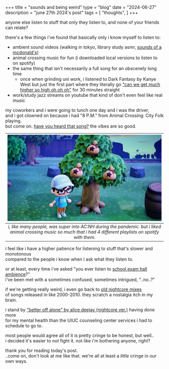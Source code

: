 +++
title = "sounds and being weird"
type = "blog"
date = "2024-06-27"
description = "june 27th 2024's post"
tags = [
    "thoughts",
]
+++

anyone else listen to stuff that only they listen to, and none of your friends can relate?

there's a few things i've found that basically only i know myself to listen to:
- ambient sound videos (walking in tokyo, library study asmr, [sounds of a mcdonald's](https://www.youtube.com/watch?v=hJY5jgO6HAc))
- animal crossing music for fun (i downloaded local versions to listen to on spotify)
- the same thing that isn't necessarily a full song for an obscenely long time
  - once when grinding uni work, i listened to Dark Fantasy by Kanye West but just the first part where they literally go ["can we get much higher so high oh oh oh"](https://www.youtube.com/watch?v=axKNURRvqXA) for 30 minutes straight
- work/study jazz streams on youtube that kind of don't even feel like real music

my coworkers and i were going to lunch one day and i was the driver,\
and i got clowned on because i had "8 P.M." from Animal Crossing: City Folk playing.\
but come on. [have you heard that song?](https://www.youtube.com/watch?v=rOzJBldXOAA) the vibes are so good.

| ![animal crossing new horizons screenshot](/images/animalcrossing.jpg) | 
|:--:| 
| *i, like many people, was super into AC:NH during the pandemic. but i liked animal crossing music so much that i had 4 different playlists on spotify with them.* |

i feel like i have a higher patience for listening to stuff that's slower and monotonous\
compared to the people i know when i ask what they listen to.

or at least, every time i've asked "you ever listen to [school exam hall ambience](https://www.youtube.com/watch?v=gnahH-iQLjQ)?"\
i've been met with a sometimes confused, sometimes intrigued, "..no..?"

if we're getting really weird, i even go back to [old nightcore mixes](https://www.youtube.com/watch?v=VEo392foDAg)\
of songs released in like 2000-2010. they scratch a nostalgia itch in my brain.

i stand by ["better off alone" by alice deejay (nightcore ver.)](https://www.youtube.com/watch?v=E5U69uUVgUU) having done more\
for my mental health than the UIUC counseling center services i had to schedule to go to.

most people would agree all of it is pretty cringe to be honest, but well..\
i decided it's easier to not fight it. not like i'm bothering anyone, right?

thank you for reading today's post.\
..come on, don't look at me like that. we're all at least a *little* cringe in our own ways.
